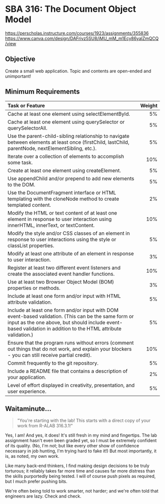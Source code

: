 # SBA 316: The Document Object Model

https://perscholas.instructure.com/courses/1923/assignments/355836
https://www.canva.com/design/DAFrivz5SU8/iMU_mM_m1Ecy86yalZmQCQ/view

## Objective

Create a small web application. Topic and contents are open-ended and unimportant!

## Minimum Requirements

| Task or Feature | Weight |
| :-- | --: |
| Cache at least one element using selectElementById. | 5% |
| Cache at least one element using querySelector or querySelectorAll. | 5% |
| Use the parent-child-sibling relationship to navigate between elements at least once (firstChild, lastChild, parentNode, nextElementSibling, etc.). | 5% |
| Iterate over a collection of elements to accomplish some task. | 10% |
| Create at least one element using createElement. | 5% |
| Use appendChild and/or prepend to add new elements to the DOM. | 5% |
| Use the DocumentFragment interface or HTML templating with the cloneNode method to create templated content. | 2% |
| Modify the HTML or text content of at least one element in response to user interaction using innerHTML, innerText, or textContent. | 10% |
| Modify the style and/or CSS classes of an element in response to user interactions using the style or classList properties. | 5% |
| Modify at least one attribute of an element in response to user interaction. | 3% |
| Register at least two different event listeners and create the associated event handler functions. | 10% |
| Use at least two Browser Object Model (BOM) properties or methods. | 3% |
| Include at least one form and/or input with HTML attribute validation. | 5% |
| Include at least one form and/or input with DOM event-based validation. (This can be the same form or input as the one above, but should include event-based validation in addition to the HTML attribute validation.) | 5% |
| Ensure that the program runs without errors (comment out things that do not work, and explain your blockers - you can still receive partial credit). | 10% |
| Commit frequently to the git repository. | 5% |
| Include a README file that contains a description of your application. | 2% |
| Level of effort displayed in creativity, presentation, and user experience. | 5% |


## Waitaminute...

> "You're starting with the lab! This starts with a direct copy of your work from R-ALAB 316.3.1!"

Yes, I am! And yes, it does! It's still fresh in my mind and fingertips. The lab assignment hasn't even been graded yet, so I must be extremely confident of its quality. (No, I'm not; but like every other show of confidence necessary in job hunting, I'm trying hard to fake it!) But most importantly, it is, as noted, my own work.

Like many back-end thinkers, I find making design decisions to be truly torturous; it reliably takes far more time and causes far more distress than the skills purportedly being tested. I will of course push pixels as required, but I much prefer pushing bits.

We're often being told to work smarter, not harder; and we're often told that engineers are lazy. Check and check.
